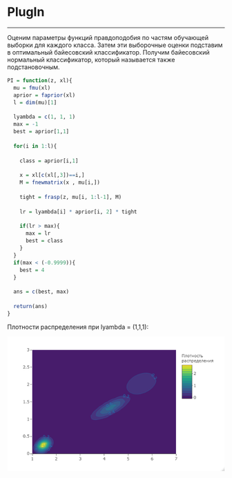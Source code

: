 # PlugIn

---

Оценим параметры функций правдоподобия по частям обучающей выборки  для каждого класса. Затем эти выборочные оценки подставим в оптимальный байесовский классификатор. Получим байесовский нормальный классификатор, который называется также подстановочным.

```R
PI = function(z, xl){
  mu = fmu(xl)
  aprior = faprior(xl)
  l = dim(mu)[1]
  
  lyambda = c(1, 1, 1)
  max = -1
  best = aprior[1,1]
  
  for(i in 1:l){
    
    class = aprior[i,1]
    
    x = xl[c(xl[,3])==i,]
    M = fnewmatrix(x , mu[i,])
   
    tight = frasp(z, mu[i, 1:l-1], M)
    
    lr = lyambda[i] * aprior[i, 2] * tight 
    
    if(lr > max){
      max = lr
      best = class
    }
  }
  if(max < (-0.9999)){
    best = 4
  }
  
  ans = c(best, max)
  
  return(ans)
}
```

Плотности распределения при lyambda = (1,1,1):

![На обеде!](/PlugIn/PI1.png)
